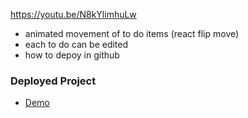 https://youtu.be/N8kYlimhuLw

* animated movement of to do items (react flip move)
* each to do can be edited
* how to depoy in github

### Deployed Project

* [Demo](https://github.com/gseals/React-Todolist)